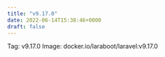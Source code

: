 ```yaml
---
title: "v9.17.0"
date: 2022-06-14T15:38:46+0000
draft: false
---
```


Tag: v9.17.0
Image: docker.io/laraboot/laravel:v9.17.0
